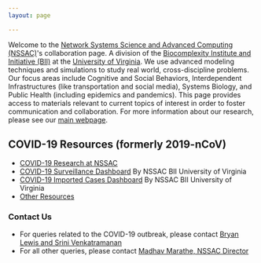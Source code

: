 ```yaml
---
layout: page

---
```


Welcome to the [Network Systems Science and Advanced Computing (NSSAC)](https://biocomplexity.virginia.edu/nssac)'s collaboration page.  A division of the [Biocomplexity Institute and Initiative (BII)](https://biocomplexity.virginia.edu/) at the [University of Virginia](https://www.virginia.edu/). We use advanced modeling techniques and simulations to study real world, cross-discipline problems.  Our focus areas include Cognitive and Social Behaviors, Interdependent Infrastructures (like transportation and social media), Systems Biology, and Public Health (including epidemics and pandemics).  This page provides access to materials relevant to current topics of interest in order to foster communication and collaboration. For more information about our research, please see our [main webpage](https://biocomplexity.virginia.edu/nssac).

 ## COVID-19 Resources (formerly 2019-nCoV)
- [COVID-19 Research at NSSAC](./covid-19/index)
- [COVID-19 Surveillance Dashboard](./dashboard) By NSSAC BII University of Virginia
- [COVID-19 Imported Cases Dashboard](./covid-19_imported_cases) By NSSAC BII University of Virginia
- [Other Resources](./other_resources)  

### Contact Us
- For queries related to the COVID-19 outbreak, please contact [Bryan Lewis and Srini Venkatramanan](mailto:nssac_covid19_coordinators@virginia.edu?subject=Research%20Website%20COVID-19%20Query)
- For all other queries, please contact [Madhav Marathe, NSSAC Director](mailto:nssac_covid19_coordinators@virginia.edu?subject=Research%20Website%20Query)
